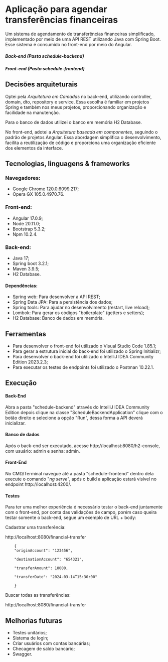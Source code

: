 # Aplicação para agendar transferências financeiras

Um sistema de agendamento de transferências financeiras simplificado, implementado por meio de uma API REST utilizando Java com Spring Boot. Esse sistema é consumido no front-end por meio do Angular.

##### Back-end (Pasta schedule-backend)
##### Front-end (Pasta schedule-frontend)

## Decisões arquiteturais

Optei pela *Arquitetura em Camadas* no back-end, utilizando controller, domain, dto, repository e service. Essa escolha é familiar em projetos Spring e também nos meus projetos, proporcionando organização e facilidade na manutenção.

Para o banco de dados utilizei o banco em memória H2 Database.

No front-end, adotei a *Arquitetura baseada em componentes*, seguindo o padrão de projetos Angular. Essa abordagem simplifica o desenvolvimento, facilita a reutilização de código e proporciona uma organização eficiente dos elementos da interface.

## Tecnologias, linguagens & frameworks

 ### Navegadores:

- Google Chrome 120.0.6099.217;
- Opera GX 105.0.4970.76.

 ### Front-end:
 
- Angular 17.0.9;
- Node 20.11.0;
- Bootstrap 5.3.2;
- Npm 10.2.4.

 ### Back-end:
 
- Java 17;
- Spring boot 3.2.1;
- Maven 3.9.5;
- H2 Database.

 #### Dependências:

- Spring web: Para desenvolver a API REST;
- Spring Data JPA: Para a persistência dos dados;
- Spring tools: Para ajudar no desenvolvimento (restart, live reload);
- Lombok: Para gerar os códigos "boilerplate" (getters e setters);
- H2 Database: Banco de dados em memória.


## Ferramentas

- Para desenvolver o front-end foi utilizado o Visual Studio Code 1.85.1;
- Para gerar a estrutura inicial do back-end foi utilizado o Spring Initializr;
- Para desenvolver o back-end foi utilizado o IntelliJ IDEA Community Edition 2023.2.3;
- Para executar os testes de endpoints foi utilizado o Postman 10.22.1.

 ## Execução
 
 #### Back-End
 
 Abra a pasta "schedule-backend" através do IntelliJ IDEA Community Edition depois clique na classe "ScheduleBackendApplication" clique com o botão direito e selecione a opção "Run", dessa forma a API deverá inicializar.

 #### Banco de dados

 Após o back-end ser executado, acesse http://localhost:8080/h2-console, com usuário: admin e senha: admin.

 #### Front-End
 
 No CMD/Terminal navegue até a pasta "schedule-frontend" dentro dela execute o comando "*ng serve*", após o build a aplicação estará visível no endpoint http://localhost:4200/.

 #### Testes

 Para ter uma melhor experiência é necessário testar o back-end juntamente com o front-end, por conta das validações de campo, porém caso queira testar somente o back-end, segue um exemplo de URL + body:

 Cadastrar uma transferência:
 
 http://localhost:8080/financial-transfer

        {
        "originAccount": "123456",

        "destinationAccount": "654321",

        "transferAmount": 10000,

        "transferDate": "2024-03-14T15:30:00"

        }

Buscar todas as transferências:
    
http://localhost:8080/financial-transfer

## Melhorias futuras
 
- Testes unitários;
- Sistema de login;
- Criar usuários com contas bancárias;
- Checagem de saldo bancário;
- Swagger.



 
